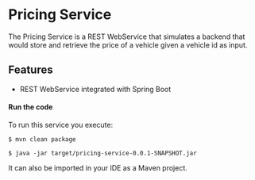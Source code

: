 # Pricing Service

The Pricing Service is a REST WebService that simulates a backend that
would store and retrieve the price of a vehicle given a vehicle id as
input.


## Features

- REST WebService integrated with Spring Boot

#### Run the code

To run this service you execute:

```
$ mvn clean package
```

```
$ java -jar target/pricing-service-0.0.1-SNAPSHOT.jar
```

It can also be imported in your IDE as a Maven project.
